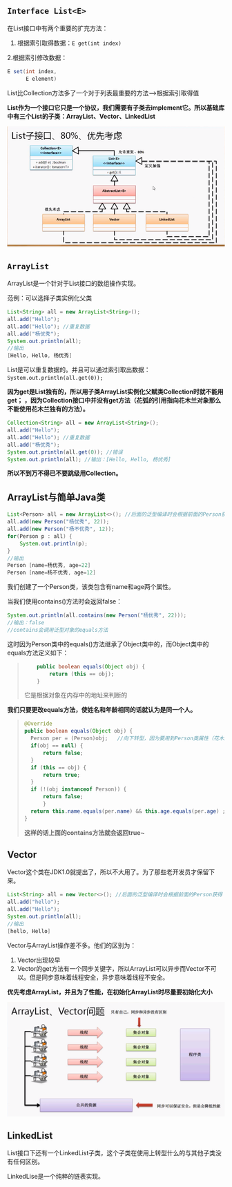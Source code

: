 ## `Interface List<E>`

在List接口中有两个重要的扩充方法：

1. 根据索引取得数据：`E get(int index)`

2.根据索引修改数据：

```java
E set(int index,
      E element)
```

List比Collection方法多了一个对于列表最重要的方法-->根据索引取得值

**List作为一个接口它只是一个协议，我们需要有子类去implement它。所以基础库中有三个List的子类：ArrayList、Vector、LinkedList**

![image-20200311150830879](图片/image-20200311150830879.png)

## `ArrayList`

ArrayList是一个针对于List接口的数组操作实现。

范例：可以选择子类实例化父类

```java
List<String> all = new ArrayList<String>();
all.add("Hello");
all.add("Hello"); //重复数据
all.add("杨优秀");
System.out.println(all);
//输出
[Hello, Hello, 杨优秀]
```

List是可以重复数据的。并且可以通过索引取出数据：`System.out.println(all.get(0));`

**因为get是List独有的，所以用子类ArrayList实例化父赋类Collection时就不能用get； ，因为Collection接口中并没有get方法（花弧的引用指向花木兰对象那么不能使用花木兰独有的方法）。**

```java
Collection<String> all = new ArrayList<String>();
all.add("Hello");
all.add("Hello"); //重复数据
all.add("杨优秀");
System.out.println(all.get(0)); //错误
System.out.println(all); //输出：[Hello, Hello, 杨优秀]
```

**所以不到万不得已不要跳级用Collection。**

## ArrayList与简单Java类

```java
List<Person> all = new ArrayList<>(); //后面的泛型编译时会根据前面的Person获得
all.add(new Person("杨优秀", 22));
all.add(new Person("杨不优秀", 12));
for(Person p : all) {
	System.out.println(p);
}
//输出
Person [name=杨优秀, age=22]
Person [name=杨不优秀, age=12]
```

我们创建了一个Person类，该类包含有name和age两个属性。

当我们使用contains()方法时会返回false：

```java
System.out.println(all.contains(new Person("杨优秀", 22))); 
//输出：false
//contains会调用泛型对象的equals方法
```

这时因为Person类中的equals()方法继承了Object类中的，而Object类中的equals方法定义如下：

> ```java
>     public boolean equals(Object obj) {
>         return (this == obj);
>     }
> ```
>
> 它是根据对象在内存中的地址来判断的

**我们只要更改equals方法，使姓名和年龄相同的话就认为是同一个人。**

> ```java
> @Override
> public boolean equals(Object obj) {
> 	Person per = (Person)obj;   //向下转型，因为要用到Person类属性（花木兰在军营中只能使用花弧的性别属性）
> 	if(obj == null) {
> 		return false;
> 	}
> 	if (this == obj) {
> 		return true;
> 	}
> 	if (!(obj instanceof Person)) {
> 		return false;
> 		}
> 	return this.name.equals(per.name) && this.age.equals(per.age) ;
> }
> ```
>
> **这样的话上面的contains方法就会返回true~**

## Vector

Vector这个类在JDK1.0就提出了，所以不大用了。为了那些老开发员才保留下来。

```java
List<String> all = new Vector<>(); //后面的泛型编译时会根据前面的Person获得
all.add("hello");
all.add("Hello");
System.out.println(all);
//输出
[hello, Hello]
```

Vector与ArrayList操作差不多。他们的区别为：

1. Vector出现较早
2. Vector的get方法有一个同步关键字，所以ArrayList可以异步而Vector不可以。但是同步意味着线程安全，异步意味着线程不安全。

**优先考虑ArrayList，并且为了性能，在初始化ArrayList时尽量要初始化大小**

![image-20200311161045989](图片/image-20200311161045989.png)

## LinkedList

List接口下还有一个LinkedList子类，这个子类在使用上转型什么的与其他子类没有任何区别。

LinkedLise是一个纯粹的链表实现。